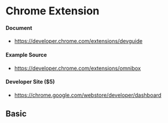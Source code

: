 # Chrome Extension

#### Document
- https://developer.chrome.com/extensions/devguide

#### Example Source
- https://developer.chrome.com/extensions/omnibox

#### Developer Site ($5)
- https://chrome.google.com/webstore/developer/dashboard

## Basic
